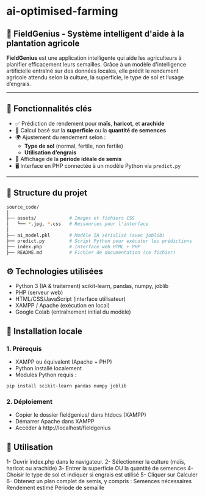 # ai-optimised-farming
## 🌾 FieldGenius - Système intelligent d'aide à la plantation agricole

**FieldGenius** est une application intelligente qui aide les agriculteurs à planifier efficacement leurs semailles. Grâce à un modèle d'intelligence artificielle entraîné sur des données locales, elle prédit le rendement agricole attendu selon la culture, la superficie, le type de sol et l’usage d’engrais.

---

## 🚀 Fonctionnalités clés

- ✅ Prédiction de rendement pour **maïs**, **haricot**, et **arachide**
- 📐 Calcul basé sur la **superficie** ou la **quantité de semences**
- 🌍 Ajustement du rendement selon :
  - **Type de sol** (normal, fertile, non fertile)
  - **Utilisation d’engrais**
- 📆 Affichage de la **période idéale de semis**
- 🖥️ Interface en PHP connectée à un modèle Python via `predict.py`

---

## 📁 Structure du projet

```bash
source_code/
│
├── assets/            # Images et fichiers CSS
│   └── *.jpg, *.css   # Ressources pour l'interface
│
├── ai_model.pkl       # Modèle IA sérialisé (avec joblib)
├── predict.py         # Script Python pour exécuter les prédictions
├── index.php          # Interface web HTML + PHP
├── README.md          # Fichier de documentation (ce fichier)
```

## ⚙️ Technologies utilisées

- Python 3 (IA & traitement)
  scikit-learn, pandas, numpy, joblib
- PHP (serveur web)
- HTML/CSS/JavaScript (interface utilisateur)
- XAMPP / Apache (exécution en local)
- Google Colab (entraînement initial du modèle)

## 🔧 Installation locale

### 1. Prérequis
- XAMPP ou équivalent (Apache + PHP)
- Python installé localement
- Modules Python requis :
```bash
pip install scikit-learn pandas numpy joblib
```

### 2. Déploiement
- Copier le dossier fieldgenius/ dans htdocs (XAMPP)
- Démarrer Apache dans XAMPP
- Accéder à http://localhost/fieldgenius

## 🧪 Utilisation

1- Ouvrir index.php dans le navigateur.
2- Sélectionner la culture (maïs, haricot ou arachide)
3- Entrer la superficie OU la quantité de semences
4- Choisir le type de sol et indiquer si engrais est utilisé
5- Cliquer sur Calculer
6- Obtenez un plan complet de semis, y compris :
    Semences nécessaires
    Rendement estimé
    Période de semaille
